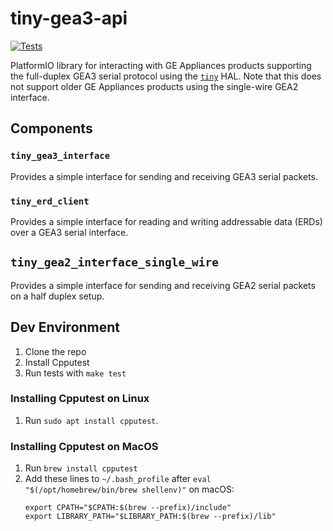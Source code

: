 # tiny-gea3-api
[![Tests](https://github.com/geappliances/tiny-gea3-api/actions/workflows/test.yml/badge.svg)](https://github.com/geappliances/tiny-gea3-api/actions/workflows/test.yml)

PlatformIO library for interacting with GE Appliances products supporting the full-duplex GEA3 serial protocol using the [`tiny`](https://github.com/ryanplusplus/tiny) HAL. Note that this does not support older GE Appliances products using the single-wire GEA2 interface.

## Components
### `tiny_gea3_interface`
Provides a simple interface for sending and receiving GEA3 serial packets.

### `tiny_erd_client`
Provides a simple interface for reading and writing addressable data (ERDs) over a GEA3 serial interface.

## `tiny_gea2_interface_single_wire`
Provides a simple interface for sending and receiving GEA2 serial packets on a half duplex setup.

## Dev Environment
1. Clone the repo
2. Install Cpputest
3. Run tests with `make test`

### Installing Cpputest on Linux
1. Run `sudo apt install cpputest`.

### Installing Cpputest on MacOS
1. Run `brew install cpputest`
2. Add these lines to `~/.bash_profile` after `eval "$(/opt/homebrew/bin/brew shellenv)"` on macOS:
   ```
   export CPATH="$CPATH:$(brew --prefix)/include"
   export LIBRARY_PATH="$LIBRARY_PATH:$(brew --prefix)/lib"
   ```
